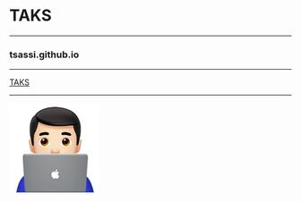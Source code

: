 # TAKS

---
### tsassi.github.io
---

[TAKS](http://www.taks.com.br)

---

![TAKS](/img/notebook.png)


